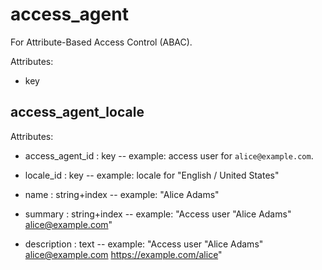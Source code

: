 # access_agent

For Attribute-Based Access Control (ABAC).

Attributes:

* key


## access_agent_locale

Attributes:

* access_agent_id : key -- example: access user for `alice@example.com`.

* locale_id : key -- example: locale for "English / United States"

* name : string+index -- example: "Alice Adams"

* summary : string+index -- example: "Access user \"Alice Adams\" <alice@example.com>"

* description : text -- example: "Access user \"Alice Adams\" <alice@example.com> https://example.com/alice"
